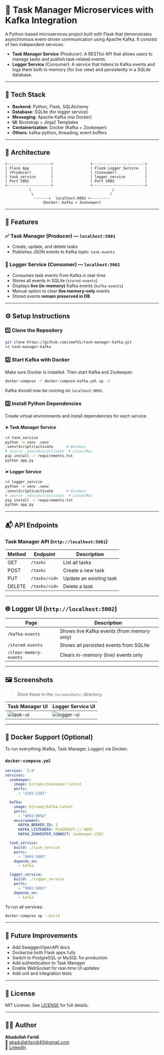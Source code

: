 # 🧩 Task Manager Microservices with Kafka Integration

A Python-based microservices project built with Flask that demonstrates asynchronous event-driven communication using Apache Kafka. It consists of two independent services:

- **Task Manager Service** (Producer): A RESTful API that allows users to manage tasks and publish task-related events.
- **Logger Service** (Consumer): A service that listens to Kafka events and logs them both in-memory (for live view) and persistently in a SQLite database.

---

## 🔧 Tech Stack

- **Backend**: Python, Flask, SQLAlchemy  
- **Database**: SQLite (for logger service)  
- **Messaging**: Apache Kafka (via Docker)  
- **UI**: Bootstrap + Jinja2 Templates  
- **Containerization**: Docker (Kafka + Zookeeper)  
- **Others**: kafka-python, threading, event buffers

---

## 🧱 Architecture

```
+--------------------+                 +------------------------+
| Flask App          |                 | Flask Logger Service   |
| (Producer)         |                 | (Consumer)             |
| task_service       |                 | logger_service         |
| Port 5001          |                 | Port 5002              |
+--------------------+                 +------------------------+
           \                                     /
            \                                   /
             ------->  localhost:9092 <---------
                 (Docker: Kafka + Zookeeper)
```

---

## 🚀 Features

### ✅ Task Manager (Producer) — `localhost:5001`

- Create, update, and delete tasks
- Publishes JSON events to Kafka topic: `task-events`

### 📄 Logger Service (Consumer) — `localhost:5002`

- Consumes task events from Kafka in real-time
- Stores all events in SQLite (`stored-events`)
- Displays **live (in-memory)** Kafka events (`kafka-events`)
- Manual option to clear **live memory-only** events
- Stored events **remain preserved in DB**

---

## ⚙️ Setup Instructions

### 1️⃣ Clone the Repository

```bash
git clone https://github.com/imafdi/task-manager-kafka.git
cd task-manager-kafka
```

### 2️⃣ Start Kafka with Docker

Make sure Docker is installed. Then start Kafka and Zookeeper:

```bash
docker-compose -f docker-compose-kafka.yml up -d
```

Kafka should now be running on `localhost:9092`.

### 3️⃣ Install Python Dependencies

Create virtual environments and install dependencies for each service.

#### ➤ Task Manager Service

```bash
cd task_service
python -m venv .venv
.venv\Scripts\activate      # Windows
# source .venv/bin/activate  # Linux/Mac
pip install -r requirements.txt
python app.py
```

#### ➤ Logger Service

```bash
cd logger_service
python -m venv .venv
.venv\Scripts\activate      # Windows
# source .venv/bin/activate  # Linux/Mac
pip install -r requirements.txt
python app.py
```

---

## 📬 API Endpoints

### Task Manager API (`http://localhost:5001`)

| Method | Endpoint       | Description             |
|--------|----------------|-------------------------|
| GET    | `/tasks`       | List all tasks          |
| POST   | `/tasks`       | Create a new task       |
| PUT    | `/tasks/<id>`  | Update an existing task |
| DELETE | `/tasks/<id>`  | Delete a task           |

---

## 🌐 Logger UI (`http://localhost:5002`)

| Page                   | Description                                |
|------------------------|--------------------------------------------|
| `/kafka-events`        | Shows live Kafka events (from memory only) |
| `/stored-events`       | Shows all persisted events from SQLite     |
| `/clear-memory-events` | Clears in-memory (live) events only        |

---

## 🖼️ Screenshots

> Store these in the `/screenshots/` directory.

| Task Manager UI                      | Logger Service UI                      |
|-------------------------------------|----------------------------------------|
| ![task-ui](screenshots/task-ui.png) | ![logger-ui](screenshots/logger-ui.png) |

---

## 🐳 Docker Support (Optional)

To run everything (Kafka, Task Manager, Logger) via Docker:

### `docker-compose.yml`

```yaml
version: '3.8'
services:
  zookeeper:
    image: bitnami/zookeeper:latest
    ports:
      - "2181:2181"

  kafka:
    image: bitnami/kafka:latest
    ports:
      - "9092:9092"
    environment:
      KAFKA_BROKER_ID: 1
      KAFKA_LISTENERS: PLAINTEXT://:9092
      KAFKA_ZOOKEEPER_CONNECT: zookeeper:2181

  task_service:
    build: ./task_service
    ports:
      - "5001:5001"
    depends_on:
      - kafka

  logger_service:
    build: ./logger_service
    ports:
      - "5002:5002"
    depends_on:
      - kafka
```

To run all services:

```bash
docker-compose up --build
```

---

## 📌 Future Improvements

- Add Swagger/OpenAPI docs  
- Dockerize both Flask apps fully  
- Switch to PostgreSQL or MySQL for production  
- Add authentication to Task Manager  
- Enable WebSocket for real-time UI updates  
- Add unit and integration tests

---

## 📄 License

MIT License. See [LICENSE](LICENSE) for full details.

---

## 👨‍💻 Author

**Abadullah Faridi**  
📧 [abadullahfaridi40@gmail.com](mailto:abadullahfaridi40@gmail.com)  
🔗 [LinkedIn](https://www.linkedin.com/in/abadullah-faridi/)
